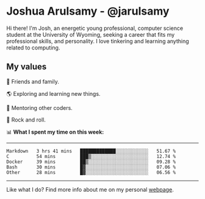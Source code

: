 # Joshua Arulsamy - @jarulsamy

Hi there! I'm Josh, an energetic young professional, computer science student at the University of Wyoming, seeking a career that fits my professional skills, and personality. I love tinkering and learning anything related to computing.

## My values

:yellow_heart: Friends and family.

:earth_americas: Exploring and learning new things.

:book: Mentoring other coders.

:guitar: Rock and roll.

:bar_chart: **What I spent my time on this week:**

------
<!--START_SECTION:waka-->
```text
Markdown   3 hrs 41 mins   █████████████░░░░░░░░░░░░   51.67 % 
C          54 mins         ███▒░░░░░░░░░░░░░░░░░░░░░   12.74 % 
Docker     39 mins         ██▒░░░░░░░░░░░░░░░░░░░░░░   09.28 % 
Bash       30 mins         █▓░░░░░░░░░░░░░░░░░░░░░░░   07.06 % 
Other      28 mins         █▓░░░░░░░░░░░░░░░░░░░░░░░   06.56 % 
```
<!--END_SECTION:waka-->
------

Like what I do? Find more info about me on my personal [webpage](https://arulsamy.me).

